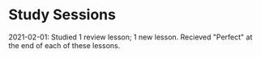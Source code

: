 # Study Sessions 

2021-02-01:
Studied 1 review lesson; 1 new lesson. Recieved "Perfect" at the end of each of these lessons. 
